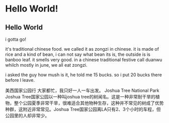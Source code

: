 # Hello World!

## Hello World

i gotta go!

it's traditional chinese food. we called it as zongzi in chinese. it is made of rice and a kind of bean, i can not say what bean its is, the outside is is banboo leaf. it smells very good. in a chinese traditional festive call duanwu whilch mostly in june, we all eat zongzi.

i asked the guy how mush is it, he told me 15 bucks.
so i put 20 bucks there before l leave.


美西国家公园行
大家都忙，我只好一人一车出发。
Joshua Tree National Park
Joshua Tree国家公园以一种叫joshua tree的树闻名。这是一种非常耐干旱的植物，整个公园夏季非常干旱，很难适合其他物种生存，这种并不常见的树成了优势种群，这附近非常常见。Joshua Tree国家公园离LA只有2、3个小时的车程，但公园里的人却非常少。